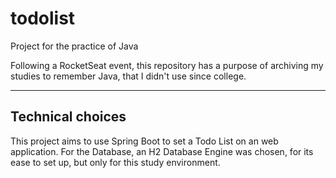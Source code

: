 # todolist
Project for the practice of Java

Following a RocketSeat event, this repository has a purpose of archiving my studies to remember Java, that I didn't use since college.

---

## Technical choices
This project aims to use Spring Boot to set a Todo List on an web application.
For the Database, an H2 Database Engine was chosen, for its ease to set up, but only for this study environment.
